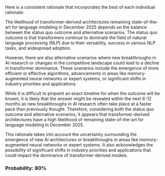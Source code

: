 Here is a consistent rationale that incorporates the best of each individual rationale:

The likelihood of transformer-derived architectures remaining state-of-the-art for language modeling in December 2025 depends on the balance between the status quo outcome and alternative scenarios. The status quo outcome is that transformers continue to dominate the field of natural language processing (NLP) due to their versatility, success in various NLP tasks, and widespread adoption.

However, there are also alternative scenarios where new breakthroughs in AI research or changes in the competitive landscape could lead to a decline in transformer dominance. These scenarios include the emergence of more efficient or effective algorithms, advancements in areas like memory-augmented neural networks or expert systems, or significant shifts in industry priorities and applications.

While it is difficult to pinpoint an exact timeline for when the outcome will be known, it is likely that the answer might be revealed within the next 6-12 months as new breakthroughs in AI research often take place at a faster pace than previously thought. Therefore, considering both the status quo outcome and alternative scenarios, it appears that transformer-derived architectures have a high likelihood of remaining state-of-the-art for language modeling in December 2025.

This rationale takes into account the uncertainty surrounding the emergence of new AI architectures or breakthroughs in areas like memory-augmented neural networks or expert systems. It also acknowledges the possibility of significant shifts in industry priorities and applications that could impact the dominance of transformer-derived models.

### Probability: 80%